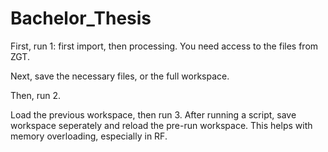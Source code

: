 # Bachelor_Thesis

First, run 1: first import, then processing. You need access to the files from ZGT. 

Next, save the necessary files, or the full workspace.

Then, run 2.

Load the previous workspace, then run 3. After running a script, save workspace seperately and reload the pre-run workspace. This helps with memory overloading, especially in RF.

